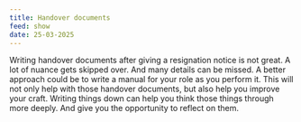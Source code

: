 ```yaml
---
title: Handover documents
feed: show
date: 25-03-2025
---
```

Writing handover documents after giving a resignation notice is not great. A lot of nuance gets skipped over. And many details can be missed. A better approach could be to write a manual for your role as you perform it. This will not only help with those handover documents, but also help you improve your craft. Writing things down can help you think those things through more deeply. And give you the opportunity to reflect on them.